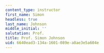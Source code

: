 ```yaml
---
content_type: instructor
first_name: Simon
headless: true
last_name: Johnson
middle_initial: ''
salutation: Prof.
title: Prof. Simon Johnson
uid: 6640ead3-134a-1601-089e-a8ae3e5a604e
---
```

